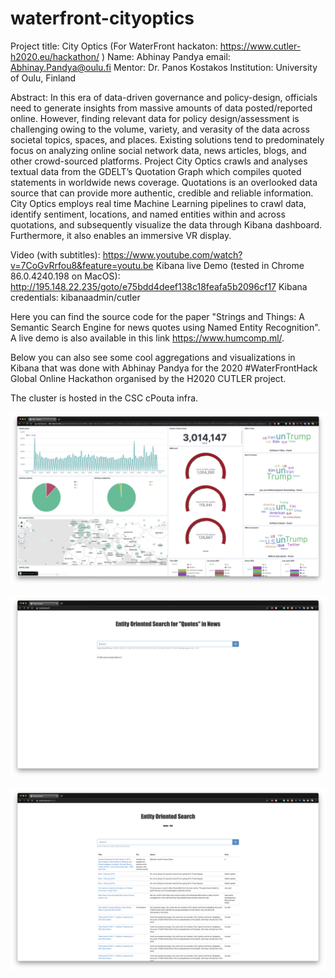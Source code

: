 # waterfront-cityoptics

Project title: City Optics (For WaterFront hackaton: https://www.cutler-h2020.eu/hackathon/ )
Name: Abhinay Pandya
email: Abhinay.Pandya@oulu.fi
Mentor: Dr. Panos Kostakos
Institution: University of Oulu, Finland

Abstract: In this era of data-driven governance and policy-design, officials need to generate insights from massive amounts of data posted/reported online. However, finding relevant data for policy design/assessment is challenging owing to the volume, variety, and verasity of the data across  societal topics, spaces, and places. Existing solutions tend to predominately focus on analyzing online social network data, news articles, blogs, and other crowd-sourced platforms. Project City Optics crawls and analyses textual data from the GDELT’s Quotation Graph which compiles quoted statements in worldwide news coverage. Quotations is an overlooked data source that can provide more authentic, credible and reliable information. City Optics employs  real time Machine Learning pipelines to crawl data, identify sentiment, locations, and named entities within and across quotations, and subsequently visualize the data through Kibana dashboard. Furthermore, it also enables an immersive VR display.

Video (with subtitles): https://www.youtube.com/watch?v=7CoGvRrfou8&feature=youtu.be
Kibana live Demo (tested in Chrome 86.0.4240.198 on MacOS): http://195.148.22.235/goto/e75bdd4deef138c18feafa5b2096cf17
Kibana credentials: kibanaadmin/cutler

Here you can find the source code for the paper "Strings and Things: A Semantic Search Engine for news quotes using Named Entity Recognition". A live demo is also available in this link https://www.humcomp.ml/.

Below you can also see some cool aggregations and visualizations in Kibana that was done with Abhinay Pandya for the 2020 #WaterFrontHack Global Online Hackathon organised by the H2020 CUTLER project.

The cluster is hosted in the CSC cPouta infra.

<p align="center">
  <img src="kibana.png" title="Kibana dashboard">
</p>


<p align="center">
  <img src="pic1.png" title="Search Engine Frontend">
</p>

<p align="center">
  <img src="pic2.png" title="Search Engine results">
</p>

